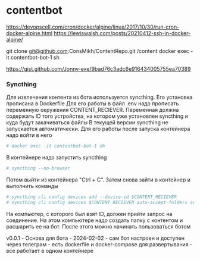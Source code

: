 # contentbot
https://devopscell.com/cron/docker/alpine/linux/2017/10/30/run-cron-docker-alpine.html
https://lewiswalsh.com/posts/20210412-ssh-in-docker-alpine/

git clone git@github.com:ConsMikh/ContentRepo.git /content
docker exec -it contentbot-bot-1 sh

https://gist.github.com/Jonny-exe/9bad76c3adc6e916434005755ea70389


### Syncthing
Для извлечения контента из бота используется syncthing. Его установка прописана в Dockerfile
Для его работы в файл .env надо прописать переменную окружения CONTENT_RECIEVER. 
Переменная должна содержать ID того устройства, на котором уже установлен syncthing и куда будут 
закачиваться файлы
В текущей версии syncthing не запускается автоматически. Для его работы после запуска контейнера 
надо войти в него 
```bash
# docker exec -it contentbot-bot-1 sh
```
В контейнере надо запустить syncthing
```bash
# syncthing --no-browser
```
Потом выйти из контейнера "Ctrl + C". Затем снова зайти в контейнер и выполнить команды
```bash
# syncthing cli config devices add --device-id $CONTENT_RECIEVER
# syncthing cli config devices $CONTENT_RECIEVER auto-accept-folders set true
```
На компьютер, с которого был взят ID, должен прийти запрос на соединение. На этом компьютере надо 
создать папку с контентом и расшарить ее на бот. После этого можно начинать пользоваться ботом

v0.0.1 - Основа для бота - 2024-02-02
    - сам бот настроен и доступен через телеграм
    - есть dockerfile и docker-compose для развертывания
    - все работает в одном контейнере